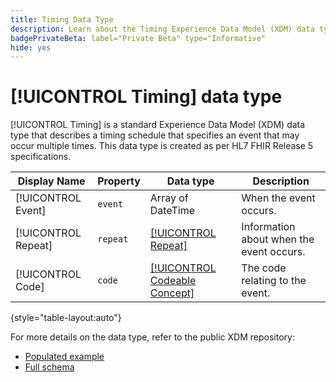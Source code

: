 ```yaml
---
title: Timing Data Type
description: Learn about the Timing Experience Data Model (XDM) data type.
badgePrivateBeta: label="Private Beta" type="Informative"
hide: yes
---
```

# [!UICONTROL Timing] data type

[!UICONTROL Timing] is a standard Experience Data Model (XDM) data type that describes a timing schedule that specifies an event that may occur multiple times. This data type is created as per HL7 FHIR Release 5 specifications.

<!-- ![Timing data type structure](../../images/data-types/healthcare/simple-quantity.png) -->

| Display Name | Property | Data type | Description |
| --- | --- | --- | --- |
| [!UICONTROL Event] | `event` | Array of DateTime | When the event occurs. |
| [!UICONTROL Repeat] | `repeat` | [[!UICONTROL Repeat]](../healthcare/repeat.md) | Information about when the event occurs. |
| [!UICONTROL Code] | `code` | [[!UICONTROL Codeable Concept]](../healthcare/codeable-concept.md) | The code relating to the event. |

{style="table-layout:auto"}

For more details on the data type, refer to the public XDM repository:

* [Populated example](https://github.com/adobe/xdm/blob/master/extensions/industry/healthcare/fhir/datatypes/timing.example.1.json)
* [Full schema](https://github.com/adobe/xdm/blob/master/extensions/industry/healthcare/fhir/datatypes/timing.schema.json)
